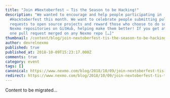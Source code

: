 ```yaml
---
title: "Join #Nextoberfest – Tis the Season to be Hacking!"
description: "We wanted to encourage and help people participating in
  #Hacktoberfest this month. We want to celebrate people submitting pull
  requests to open source projects and reward those who choose to do so on the
  Nexmo repositories on GitHub, helping make them better! If you get at least
  one pull request merged on any Nexmo repo […]"
thumbnail: /content/blog/join-nextoberfest-tis-the-season-to-be-hacking-dr/Nextoberfest.png
author: devrelnexmo
published: true
published_at: 2018-10-09T15:23:17.000Z
comments: true
category: event
tags: []
canonical: https://www.nexmo.com/blog/2018/10/09/join-nextoberfest-tis-the-season-to-be-hacking-dr
redirect: https://www.nexmo.com/blog/2018/10/09/join-nextoberfest-tis-the-season-to-be-hacking-dr
---
```


Content to be migrated...
